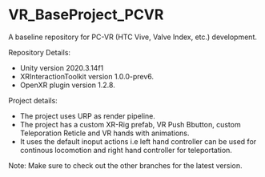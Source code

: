 # VR_BaseProject_PCVR

A baseline repository for PC-VR (HTC Vive, Valve Index, etc.) development.


Repository Details:
- Unity version 2020.3.14f1
- XRInteractionToolkit version 1.0.0-prev6.
- OpenXR plugin version 1.2.8.


Project details:
- The project uses URP as render pipeline.
- The project has a custom XR-Rig prefab, VR Push Bbutton, custom Teleporation Reticle and VR hands with animations.
- It uses the default inoput actions i.e left hand controller can be used for continous locomotion and right hand controller for teleportation.


Note: Make sure to check out the other branches for the latest version.
